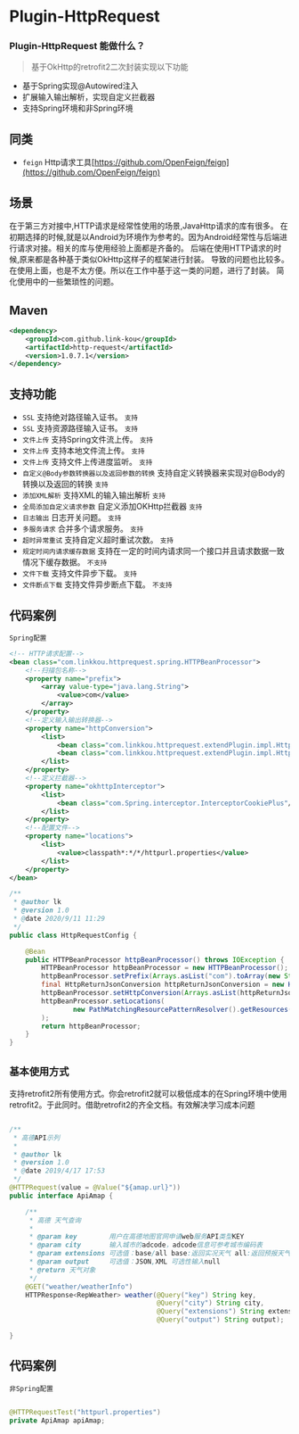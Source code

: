 # Plugin-HttpRequest

### Plugin-HttpRequest 能做什么？

> 基于OkHttp的retrofit2二次封装实现以下功能
- 基于Spring实现@Autowired注入
- 扩展输入输出解析，实现自定义拦截器
- 支持Spring环境和非Spring环境

## 同类

- `feign` Http请求工具[https://github.com/OpenFeign/feign](https://github.com/OpenFeign/feign)


场景
---
在于第三方对接中,HTTP请求是经常性使用的场景,JavaHttp请求的库有很多。
在初期选择的时候,就是以Android为环境作为参考的。因为Android经常性与后端进行请求对接。相关的库与使用经验上面都是齐备的。
后端在使用HTTP请求的时候,原来都是各种基于类似OkHttp这样子的框架进行封装。
导致的问题也比较多。在使用上面，也是不太方便。所以在工作中基于这一类的问题，进行了封装。
简化使用中的一些繁琐性的问题。

Maven
---
```xml
<dependency>
    <groupId>com.github.link-kou</groupId>
    <artifactId>http-request</artifactId>
    <version>1.0.7.1</version>
</dependency>
```

支持功能
---
- `SSL` 支持绝对路径输入证书。 `支持`
- `SSL` 支持资源路径输入证书。 `支持`
- `文件上传` 支持Spring文件流上传。 `支持`
- `文件上传` 支持本地文件流上传。 `支持`
- `文件上传` 支持文件上传进度监听。 `支持`
- `自定义@Body参数转换器以及返回参数的转换`  支持自定义转换器来实现对@Body的转换以及返回的转换 `支持`
- `添加XML解析`  支持XML的输入输出解析 `支持`
- `全局添加自定义请求参数` 自定义添加OKHttp拦截器 `支持`
- `日志输出` 日志开关问题。 `支持`
- `多服务请求` 合并多个请求服务。 `支持`
- `超时异常重试` 支持自定义超时重试次数。 `支持`
- `规定时间内请求缓存数据` 支持在一定的时间内请求同一个接口并且请求数据一致情况下缓存数据。 `不支持`
- `文件下载` 支持文件异步下载。 `支持`
- `文件断点下载` 支持文件异步断点下载。 `不支持`

代码案例
---
`Spring配置`

```xml
<!-- HTTP请求配置-->
<bean class="com.linkkou.httprequest.spring.HTTPBeanProcessor">
    <!--扫描包名称-->
    <property name="prefix">
        <array value-type="java.lang.String">
            <value>com</value>
        </array>
    </property>
    <!--定义输入输出转换器-->
    <property name="httpConversion">
        <list>
            <bean class="com.linkkou.httprequest.extendPlugin.impl.HttpReturnJsonConversion"/>
            <bean class="com.linkkou.httprequest.extendPlugin.impl.HttpReturnXmlConversion"/>
        </list>
    </property>
    <!--定义拦截器-->
    <property name="okhttpInterceptor">
        <list>
            <bean class="com.Spring.interceptor.InterceptorCookiePlus"/>
        </list>
    </property>
    <!--配置文件-->
    <property name="locations">
        <list>
            <value>classpath*:*/*/httpurl.properties</value>
        </list>
    </property>
</bean>
```

```java
/**
 * @author lk
 * @version 1.0
 * @date 2020/9/11 11:29
 */
public class HttpRequestConfig {

    @Bean
    public HTTPBeanProcessor httpBeanProcessor() throws IOException {
        HTTPBeanProcessor httpBeanProcessor = new HTTPBeanProcessor();
        httpBeanProcessor.setPrefix(Arrays.asList("com").toArray(new String[0]));
        final HttpReturnJsonConversion httpReturnJsonConversion = new HttpReturnJsonConversion();
        httpBeanProcessor.setHttpConversion(Arrays.asList(httpReturnJsonConversion));
        httpBeanProcessor.setLocations(
                new PathMatchingResourcePatternResolver().getResources("classpath*:httpurl.properties")
        );
        return httpBeanProcessor;
    }
}

```

`基本使用方式`
---
支持retrofit2所有使用方式。你会retrofit2就可以极低成本的在Spring环境中使用retrofit2。于此同时。借助retrofit2的齐全文档。有效解决学习成本问题

```java

/**
 * 高德API示列
 *
 * @author lk
 * @version 1.0
 * @date 2019/4/17 17:53
 */
@HTTPRequest(value = @Value("${amap.url}"))
public interface ApiAmap {

    /**
     * 高德 天气查询
     *
     * @param key        用户在高德地图官网申请web服务API类型KEY
     * @param city       输入城市的adcode，adcode信息可参考城市编码表
     * @param extensions 可选值：base/all base:返回实况天气 all:返回预报天气 可选性输入null
     * @param output     可选值：JSON,XML 可选性输入null
     * @return 天气对象
     */
    @GET("weather/weatherInfo")
    HTTPResponse<RepWeather> weather(@Query("key") String key,
                                     @Query("city") String city,
                                     @Query("extensions") String extensions,
                                     @Query("output") String output);

}

```

代码案例
---
`非Spring配置`

```java

@HTTPRequestTest("httpurl.properties")
private ApiAmap apiAmap;

```





